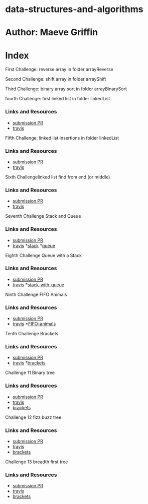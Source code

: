 # data-structures-and-algorithms

# Author: Maeve Griffin

# Index
First Challenge: reverse array
in folder arrayReverse 

Second Challenge: shift array
in folder arrayShift

Third Challenge: binary array sort
in folder arrayBinarySort

fourth Challenge: first linked list 
in folder linkedList
### Links and Resources
* [submission PR](https://github.com/adoxic-401-advanced-javascript/data-structures-and-algorithms/pull/4)
* [travis](https://travis-ci.com/adoxic-401-advanced-javascript/data-structures-and-algorithms/builds/129556089)

Fifth Challenge: linked list insertions 
in folder linkedList
### Links and Resources
* [submission PR](https://github.com/adoxic-401-advanced-javascript/data-structures-and-algorithms/pull/5)
* [travis](https://travis-ci.com/adoxic-401-advanced-javascript/data-structures-and-algorithms/builds/129564432)

Sixth Challengelinked list find from end (or middle)
### Links and Resources
* [submission PR](https://github.com/adoxic-401-advanced-javascript/data-structures-and-algorithms/pull/6)
* [travis](https://travis-ci.com/adoxic-401-advanced-javascript/data-structures-and-algorithms/builds/129566371)

Seventh Challenge Stack and Queue
### Links and Resources
* [submission PR](https://github.com/adoxic-401-advanced-javascript/data-structures-and-algorithms/pull/8)
* [travis](https://github.com/adoxic-401-advanced-javascript/data-structures-and-algorithms/pull/8/checks?check_run_id=249229978)
*[stack](./Challenges/stackAndQueue/stack.js)
*[queue](./Challenges/stackAndQueue/queue.js)


Eighth Challenge Queue with a Stack
### Links and Resources
* [submission PR](https://github.com/adoxic-401-advanced-javascript/data-structures-and-algorithms/pull/9)
* [travis](https://travis-ci.com/adoxic-401-advanced-javascript/data-structures-and-algorithms/builds/130554166)
*[stack-with-queue](./Challenges/queueWithStack/queue-with-stacks.js)

Ninth Challenge FIFO Animals
### Links and Resources
* [submission PR](https://github.com/adoxic-401-advanced-javascript/data-structures-and-algorithms/pull/10)
* [travis](https://travis-ci.com/adoxic-401-advanced-javascript/data-structures-and-algorithms/builds/130554166)
*[FIFO-animals](./Challenges/fifoAnimalShelter/fifo-animal-shelter.js)

Tenth Challenge Brackets
### Links and Resources
* [submission PR](https://github.com/adoxic-401-advanced-javascript/data-structures-and-algorithms/pull/11)
* [travis](https://travis-ci.com/adoxic-401-advanced-javascript/data-structures-and-algorithms/builds/130564269)
*[brackets](./Challenges/multiBracketValidation/bracket-validation.js)

Challenge 11 Binary tree
### Links and Resources
* [submission PR](https://github.com/adoxic-401-advanced-javascript/data-structures-and-algorithms/pull/12)
* [travis](https://travis-ci.com/adoxic-401-advanced-javascript/data-structures-and-algorithms/builds/130564269)
* [brackets](./Challenges/binaryTree/binary-tree.js)

Challenge 12 fizz buzz tree
### Links and Resources
* [submission PR](https://github.com/adoxic-401-advanced-javascript/data-structures-and-algorithms/pull/13)
* [travis](https://travis-ci.com/adoxic-401-advanced-javascript/data-structures-and-algorithms/builds/131666899)
* [brackets](./Challenges/fizzBuzz/fizz-buzz.js)

Challenge 13 breadth first tree
### Links and Resources
* [submission PR](https://github.com/adoxic-401-advanced-javascript/data-structures-and-algorithms/pull/14)
* [travis](https://travis-ci.com/adoxic-401-advanced-javascript/data-structures-and-algorithms/builds/131719921)
* [brackets](./Challenges/binaryTree/binary-tree.js)